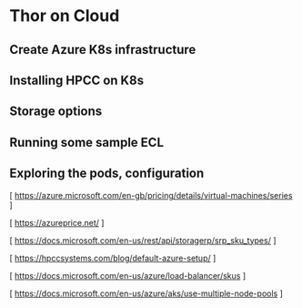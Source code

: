 # Thor on Cloud
## Create Azure K8s infrastructure
## Installing HPCC on K8s
## Storage options
## Running some sample ECL
## Exploring the pods, configuration

[ https://azure.microsoft.com/en-gb/pricing/details/virtual-machines/series ]

[ https://azureprice.net/ ]

[ https://docs.microsoft.com/en-us/rest/api/storagerp/srp_sku_types/ ]

[ https://hpccsystems.com/blog/default-azure-setup/ ]

[ https://docs.microsoft.com/en-us/azure/load-balancer/skus ]

[ https://docs.microsoft.com/en-us/azure/aks/use-multiple-node-pools ]
